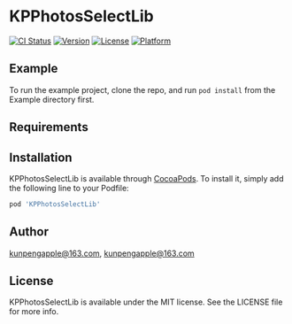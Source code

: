 # KPPhotosSelectLib

[![CI Status](https://img.shields.io/travis/kunpengapple@163.com/KPPhotosSelectLib.svg?style=flat)](https://travis-ci.org/kunpengapple@163.com/KPPhotosSelectLib)
[![Version](https://img.shields.io/cocoapods/v/KPPhotosSelectLib.svg?style=flat)](https://cocoapods.org/pods/KPPhotosSelectLib)
[![License](https://img.shields.io/cocoapods/l/KPPhotosSelectLib.svg?style=flat)](https://cocoapods.org/pods/KPPhotosSelectLib)
[![Platform](https://img.shields.io/cocoapods/p/KPPhotosSelectLib.svg?style=flat)](https://cocoapods.org/pods/KPPhotosSelectLib)

## Example

To run the example project, clone the repo, and run `pod install` from the Example directory first.

## Requirements

## Installation

KPPhotosSelectLib is available through [CocoaPods](https://cocoapods.org). To install
it, simply add the following line to your Podfile:

```ruby
pod 'KPPhotosSelectLib'
```

## Author

kunpengapple@163.com, kunpengapple@163.com

## License

KPPhotosSelectLib is available under the MIT license. See the LICENSE file for more info.

